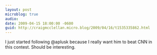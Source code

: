```yaml
---
layout: post
microblog: true
audio: 
date: 2009-04-15 18:00:00 -0600
guid: http://craigmcclellan.micro.blog/2009/04/16/t1535335862.html
---
```

I just started following @aplusk because I really want him to beat CNN in this contest.  Should be interesting.
